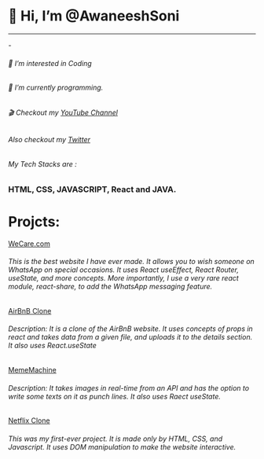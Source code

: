 <h1> 👋 Hi, I’m @AwaneeshSoni</h1>
<hr>
-<h6>👀 I’m interested in Coding </h6>
<h6>🌱 I’m currently programming. </h6>
<h6> 🎬 Checkout my <a href="https://www.youtube.com/channel/UCI9fThK_l7Ovs0ZBEI7V3Ig">YouTube Channel</a>  </h6>
<h6> Also checkout  my <a href="https://twitter.com/Awaneesh_Soni"> Twitter</a>  </h6>
<h6> My Tech Stacks are : </h6> <h3> HTML, CSS, JAVASCRIPT, React and JAVA.</h3>
<h1>Projcts: </h1>
<a href="(https://we-care-com-by-awaneesh-soni.vercel.app/)" >WeCare.com</a>
<h6><p>This is the best website I have ever made. It allows you to wish someone on WhatsApp on special occasions. It uses React useEffect, React Router, useState, and more concepts. More importantly, I use a very rare react module, react-share, to add the WhatsApp messaging feature. </p></h6>
<a href="https://awaneeshsoni.github.io/airbnbclone/">AirBnB Clone</a>
<h6><p>Description: It is a clone of the AirBnB website. It uses concepts of props in react and takes data from a given file, and uploads it to the details section. It also uses React.useState </p> </h6>
<a href="https://awaneeshsoni.github.io/mememachine/">MemeMachine</a>
<h6><p>Description: It takes images in real-time from an API and has the option to write some texts on it as punch lines. It also uses Raect useState. </p></h6>
<a href="https://awaneeshsoni.github.io/NetflixClone/" >Netflix Clone</a>
<h6><p>This was my first-ever project. It is made only by HTML, CSS, and Javascript. It uses DOM manipulation to make the website interactive.</p></h6>

<!---
AwaneeshSoni/AwaneeshSoni is a ✨ special ✨ repository because its `README.md` (this file) appears on your GitHub profile.
You can click the Preview link to take a look at your changes.
--->
